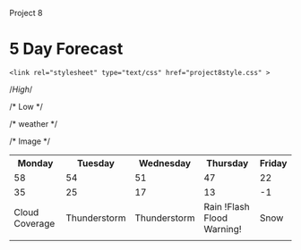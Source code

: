 Project 8 <!DOCTYPE html>

<html>
<head>  <h1> 5 Day Forecast </h1> 

    <link rel="stylesheet" type="text/css" href="project8style.css" >
</head>

<body> 
<table style="width:100%">



<tr>
  <th> Monday </th>
  <th> Tuesday </th>
  <th> Wednesday </th>
  <th> Thursday </th>
  <th> Friday </th>
</tr>

/*High*/

<tr>
  <td> 58 </td>
  <td> 54 </td>
  <td> 51 </td>
  <td> 47 </td>
  <td> 22 </td>
</tr>

/* Low */

<tr>
  <td> 35 </td>
  <td> 25 </td>
  <td> 17 </td>
  <td> 13 </td>
  <td> -1 </td>
</tr>

/* weather */

<tr>
  <td> Cloud Coverage </td>
  <td> Thunderstorm </td>
  <td> Thunderstorm </td>
  <td> Rain !Flash Flood Warning! </td>
  <td> Snow </td>
</tr>

/* Image */

<tr>
  <td>  <img>   </td>
  <td>  <img>   </td>
  <td>  <img>   </td>
  <td>  <img>   </td>
  <td>  <img>   </td>
</tr>

</table>

</body>

</html>

